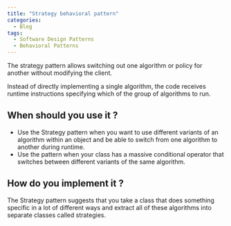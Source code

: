 ```yaml
---
title: "Strategy behavioral pattern"
categories:
  - Blog
tags:
  - Software Design Patterns
  - Behavioral Patterns
---
```


The strategy pattern allows switching out one algorithm or policy for another without modifying the client. 

Instead of directly implementing a single algorithm, the code receives runtime instructions specifying which of the group of algorithms to run.

<h2>When should you use it ? </h2>

<ul>
<li>Use the Strategy pattern when you want to use different variants of an algorithm within an object and be able to switch from one algorithm to another during runtime.</li>

<li>Use the pattern when your class has a massive conditional operator that switches between different variants of the same algorithm.</li>
</ul>

<h2> How do you implement it ? </h2>

The Strategy pattern suggests that you take a class that does something specific in a lot of different ways and extract all of these algorithms into separate classes called strategies.

